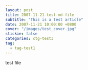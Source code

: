 ```yaml
---
layout: post
title: 2007-11-21-test-md-file
subtitle: "This is a test article"
date: 2007-11-21 10:00:00 +0800
cover: "/images/test_cover.jpg"
stickie: false
categories: ctg-test3
tag:
  - tag-test1
---
```

test file
        